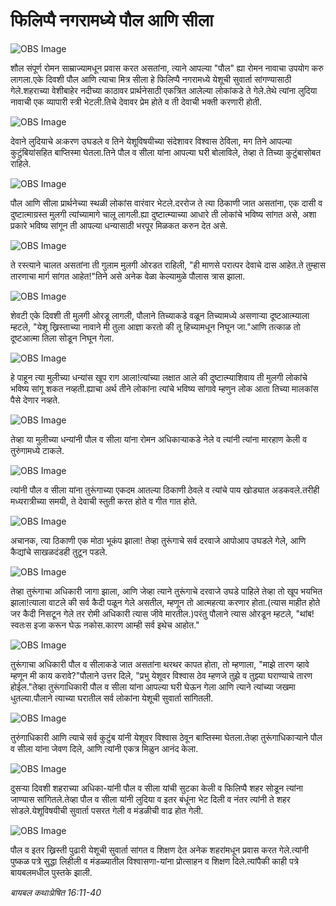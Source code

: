 # फिलिप्पै नगरामध्ये पौल आणि सीला

![OBS Image](https://cdn.door43.org/obs/jpg/360px/obs-en-47-01.jpg)

शौल संपूर्ण रोमन साम्राज्यामधून प्रवास करत असतांना, त्याने आपल्या "पौल" ह्या रोमन नावाचा उपयोग करु लागला.एके दिवशी पौल आणि त्याचा मित्र सीला हे फिलिप्पै नगरामध्ये येशूची सुवार्ता सांगण्यासाठी गेले.शहराच्या वेशीबाहेर नदीच्या काठावर प्रार्थनेसाठी एकत्रित आलेल्या लोकांकडे ते गेले.तेथे त्यांना लुदिया नावाची एक व्यापारी स्त्री भेटली.तिचे देवावर प्रेम होते व ती देवाची भक्ती करणारी होती.

![OBS Image](https://cdn.door43.org/obs/jpg/360px/obs-en-47-02.jpg)

देवाने लुदियाचे अःकरण उघडले व तिने येशूविषयीच्या संदेशावर विश्वास ठेविला, मग तिने आपल्या कुटुंबियांसहित बाप्तिस्मा घेतला.तिने पौल व सीला यांना आपल्या घरी बोलाविले, तेव्हा ते तिच्या कुटुंबासोबत राहिले.

![OBS Image](https://cdn.door43.org/obs/jpg/360px/obs-en-47-03.jpg)

पौल आणि सीला प्रार्थनेच्या स्थळी लोकांस वारंवार भेटले.दररोज ते त्या ठिकाणी जात असतांना, एक दासी व दुष्टात्माग्रस्त मुलगी त्यांच्यामागे चालू लागली.ह्या दुष्टात्म्याच्या आधारे ती लोकांचे भविष्य सांगत असे, अशा प्रकारे भविष्य सांगून ती आपल्या धन्यासाठी भरपूर मिळकत करुन देत असे.

![OBS Image](https://cdn.door43.org/obs/jpg/360px/obs-en-47-04.jpg)

ते रस्त्याने चालत असतांना ती गुलाम मुलगी ओरडत राहिली, "ही माणसे परात्पर देवाचे दास आहेत.ते तुम्हास तारणाचा मार्ग सांगत आहेत!"तिने असे अनेक वेळा केल्यामुळे पौलास त्रास झाला.

![OBS Image](https://cdn.door43.org/obs/jpg/360px/obs-en-47-05.jpg)

शेवटी एके दिवशी ती मुलगी ओरडू लागली, पौलाने तिच्याकडे वळून तिच्यामध्ये असणाऱ्या दूष्टआत्म्याला म्हटले, "येशू ख्रिस्ताच्या नावाने मी तुला आज्ञा करतो की तू हिच्यामधून निघून जा."आणि तत्काळ तो दूष्टआत्मा तिला सोडून निघून गेला.

![OBS Image](https://cdn.door43.org/obs/jpg/360px/obs-en-47-06.jpg)

हे पाहून त्या मुलीच्या धन्यांस खूप राग आला!त्यांच्या लक्षात आले की दुष्टात्म्याशिवाय ती मुलगी लोकांचे भविष्य सांगू शकत नव्हती.ह्याचा अर्थ तीने लोकांना त्यांचे भविष्य सांगावे म्हणुन लोक आता तिच्या मालकांस पैसे देणार नव्हते.

![OBS Image](https://cdn.door43.org/obs/jpg/360px/obs-en-47-07.jpg)

तेव्हा या मुलीच्या धन्यांनी पौल व सीला यांना रोमन अधिकाऱ्याकडे नेले व त्यांनी त्यांना मारहाण केली व तुरुंगामध्ये टाकले.

![OBS Image](https://cdn.door43.org/obs/jpg/360px/obs-en-47-08.jpg)

त्यांनी पौल व सीला यांना तुरूंगाच्या एकदम आतल्या ठिकाणी ठेवले व त्यांचे पाय खोड्यात अडकवले.तरीही मध्यरात्रीच्या समयी, ते देवाची स्तुती करत होते व गीत गात होते.

![OBS Image](https://cdn.door43.org/obs/jpg/360px/obs-en-47-09.jpg)

अचानक, त्या ठिकाणी एक मोठा भूकंप झाला!	तेव्हा तुरूंगाचे सर्व दरवाजे आपोआप उघडले गेले, आणि कैद्यांचे साखळदंडही तुटून पडले.

![OBS Image](https://cdn.door43.org/obs/jpg/360px/obs-en-47-10.jpg)

तेव्हा तुरूंगाचा अधिकारी जागा झाला, आणि जेव्हा त्याने तुरूंगाचे दरवाजे उघडे पाहिले तेव्हा तो खूप भयभित झाला!त्याला वाटले की सर्व कैदी पळून गेले असतील, म्हणून तो आत्महत्या करणार होता.(त्यास माहीत होते जर कैदी निसटून गेले तर रोमी अधिकारी त्यास जीवे मारतील.)परंतु पौलाने त्यास ओरडून म्हटले, "थांब!स्वतःस इजा करून घेऊ नकोस.कारण आम्ही सर्व इथेच आहोत."

![OBS Image](https://cdn.door43.org/obs/jpg/360px/obs-en-47-11.jpg)

तुरूंगाचा अधिकारी पौल व सीलाकडे जात असतांना थरथर कापत होता, तो म्हणाला, "माझे तारण व्हावे म्हणून मी काय करावे?"पौलाने उत्तर दिले, "प्रभु येशूवर विश्वास ठेव म्हणजे तुझे व तुझ्या घराण्याचे तारण होईल."तेव्हा तुरूंगाधिकारी पौल व सीला यांना आपल्या घरी घेऊन गेला आणि त्याने त्यांच्या जखमा धुतल्या.पौलाने त्याच्या घरातील सर्व लोकांना येशूची सुवार्ता सांगितली.

![OBS Image](https://cdn.door43.org/obs/jpg/360px/obs-en-47-12.jpg)

तुरुंगाधिकारी आणि त्याचे सर्व कुटुंब यांनी येशूवर विश्वास ठेवून बाप्तिस्मा घेतला.तेव्हा तुरूंगाधिकाऱ्याने पौल व सीला यांना जेवण दिले, आणि त्यांनी एकत्र मिळुन आनंद केला.

![OBS Image](https://cdn.door43.org/obs/jpg/360px/obs-en-47-13.jpg)

दुसऱ्या दिवशी शहराच्या अधिका-यांनी पौल व सीला यांची सुटका केली व फिलिप्पै शहर सोडून त्यांना जाण्यास सांगितले.तेव्हा पौल व सीला यांनी लुदिया व इतर बंधूंना भेट दिली व नंतर त्यांनी ते शहर सोडले.येशूविषयीची सुवार्ता पसरत गेली व मंडळीची वाढ होत गेली.

![OBS Image](https://cdn.door43.org/obs/jpg/360px/obs-en-47-14.jpg)

पौल व इतर ख्रिस्ती पुढारी येशूची सुवार्ता सांगत व शिक्षण देत अनेक शहरांमधून प्रवास करत गेले.त्यांनी पुष्कळ पत्रे सुद्धा लिहीली व मंडळ्यातील विश्वासणा-यांना प्रोत्साहन व शिक्षण  दिले.त्यांपैकी काही पत्रे बायबलमधील पुस्तके झाली.

_बायबल कथाःप्रेषित 16:11-40_